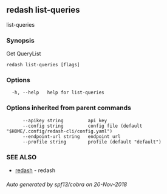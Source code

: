 ## redash list-queries

list-queries

### Synopsis

Get QueryList

```
redash list-queries [flags]
```

### Options

```
  -h, --help   help for list-queries
```

### Options inherited from parent commands

```
      --apikey string         api key
      --config string         config file (default "$HOME/.config/redash-cli/config.yaml")
      --endpoint-url string   endpoint url
      --profile string        profile (default "default")
```

### SEE ALSO

* [redash](redash.md)	 - redash

###### Auto generated by spf13/cobra on 20-Nov-2018
